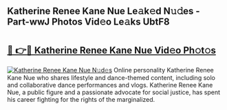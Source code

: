 ## Katherine Renee Kane Nue Le𝚊k𝚎d N𝚞𝚍es - Part-wwJ Photos Vid𝚎o Le𝚊ks UbtF8

# <h2><a href="http://fb9o4l.evod.top/?m=Katherine+Renee+Kane+Nue">🔗 👉🔴 Katherine Renee Kane Nue Vid𝚎o Ph𝚘t𝚘s</a></h2>

[![Katherine Renee Kane Nue N𝚞d𝚎s](https://i.imgur.com/8V9OHl7.gif)](http://fb9o4l.evod.top/?m=Katherine+Renee+Kane+Nue)
Online personality Katherine Renee Kane Nue who shares lifestyle and dance-themed content, including solo and collaborative dance performances and vlogs. Katherine Renee Kane Nue, a public figure and a passionate advocate for social justice, has spent his career fighting for the rights of the marginalized. 
